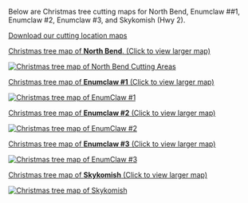 Below are Christmas tree cutting maps for North Bend, Enumclaw ##1, Enumclaw #2, Enumclaw #3, and Skykomish (Hwy 2).

[Download our cutting location maps](https://www.fs.usda.gov/detail/mbs/passes-permits/forestproducts/?cid=fseprd602862)

[Christmas tree map of **North Bend**. (Click to view larger map)](/assets/img/maps/northbend-map.png)

[![Christmas tree map of North Bend Cutting Areas](/assets/img/maps/northbend-map-thumb.png)](/assets/img/maps/northbend-map.png)

[Christmas tree map of **Enumclaw #1** (Click to view larger map)](/assets/img/maps/enumclaw1-map.png)

[![Christmas tree map of EnumClaw #1](/assets/img/maps/enumclaw1-map-thumb.png)](/assets/img/maps/enumclaw1-map.png)

[Christmas tree map of **Enumclaw #2** (Click to view larger map)](/assets/img/maps/enumclaw2-map.png)

[![Christmas tree map of EnumClaw #2](/assets/img/maps/enumclaw2-map-thumb.png)](/assets/img/maps/enumclaw2-map.png)

[Christmas tree map of **Enumclaw #3** (Click to view larger map)](/assets/img/maps/enumclaw3-map.png)

[![Christmas tree map of EnumClaw #3](/assets/img/maps/enumclaw3-map-thumb.png)](/assets/img/maps/enumclaw3-map.png)

[Christmas tree map of **Skykomish** (Click to view larger map)](/assets/img/maps/skykomish-map.png)

[![Christmas tree map of Skykomish](/assets/img/maps/skykomish-map-thumb.png)](/assets/img/maps/skykomish-map.png)



